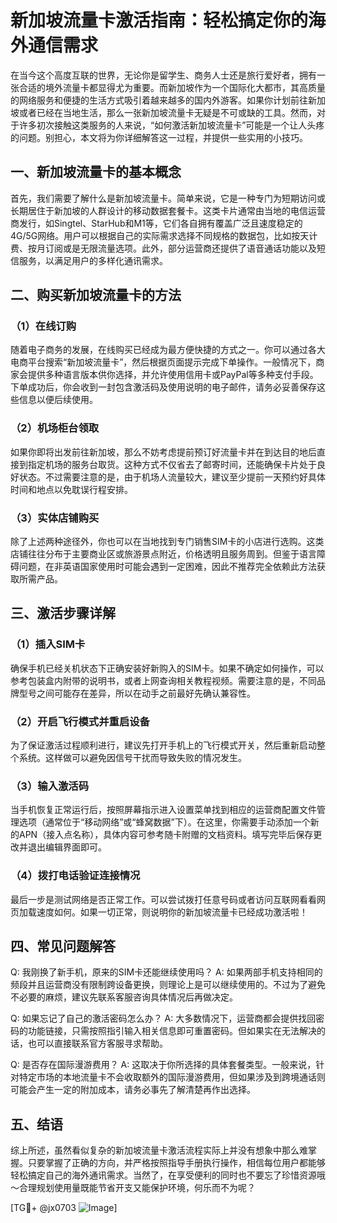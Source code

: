 # 新加坡流量卡激活指南：轻松搞定你的海外通信需求

在当今这个高度互联的世界，无论你是留学生、商务人士还是旅行爱好者，拥有一张合适的境外流量卡都显得尤为重要。而新加坡作为一个国际化大都市，其高质量的网络服务和便捷的生活方式吸引着越来越多的国内外游客。如果你计划前往新加坡或者已经在当地生活，那么一张新加坡流量卡无疑是不可或缺的工具。然而，对于许多初次接触这类服务的人来说，“如何激活新加坡流量卡”可能是一个让人头疼的问题。别担心，本文将为你详细解答这一过程，并提供一些实用的小技巧。

## 一、新加坡流量卡的基本概念

首先，我们需要了解什么是新加坡流量卡。简单来说，它是一种专门为短期访问或长期居住于新加坡的人群设计的移动数据套餐卡。这类卡片通常由当地的电信运营商发行，如Singtel、StarHub和M1等，它们各自拥有覆盖广泛且速度稳定的4G/5G网络。用户可以根据自己的实际需求选择不同规格的数据包，比如按天计费、按月订阅或是无限流量选项。此外，部分运营商还提供了语音通话功能以及短信服务，以满足用户的多样化通讯需求。

## 二、购买新加坡流量卡的方法

### （1）在线订购
随着电子商务的发展，在线购买已经成为最方便快捷的方式之一。你可以通过各大电商平台搜索“新加坡流量卡”，然后根据页面提示完成下单操作。一般情况下，商家会提供多种语言版本供你选择，并允许使用信用卡或PayPal等多种支付手段。下单成功后，你会收到一封包含激活码及使用说明的电子邮件，请务必妥善保存这些信息以便后续使用。

### （2）机场柜台领取
如果你即将出发前往新加坡，那么不妨考虑提前预订好流量卡并在到达目的地后直接到指定机场的服务台取货。这种方式不仅省去了邮寄时间，还能确保卡片处于良好状态。不过需要注意的是，由于机场人流量较大，建议至少提前一天预约好具体时间和地点以免耽误行程安排。

### （3）实体店铺购买
除了上述两种途径外，你也可以在当地找到专门销售SIM卡的小店进行选购。这类店铺往往分布于主要商业区或旅游景点附近，价格透明且服务周到。但鉴于语言障碍问题，在非英语国家使用时可能会遇到一定困难，因此不推荐完全依赖此方法获取所需产品。

## 三、激活步骤详解

### （1）插入SIM卡
确保手机已经关机状态下正确安装好新购入的SIM卡。如果不确定如何操作，可以参考包装盒内附带的说明书，或者上网查询相关教程视频。需要注意的是，不同品牌型号之间可能存在差异，所以在动手之前最好先确认兼容性。

### （2）开启飞行模式并重启设备
为了保证激活过程顺利进行，建议先打开手机上的飞行模式开关，然后重新启动整个系统。这样做可以避免因信号干扰而导致失败的情况发生。

### （3）输入激活码
当手机恢复正常运行后，按照屏幕指示进入设置菜单找到相应的运营商配置文件管理选项（通常位于“移动网络”或“蜂窝数据”下）。在这里，你需要手动添加一个新的APN（接入点名称），具体内容可参考随卡附赠的文档资料。填写完毕后保存更改并退出编辑界面即可。

### （4）拨打电话验证连接情况
最后一步是测试网络是否正常工作。可以尝试拨打任意号码或者访问互联网看看网页加载速度如何。如果一切正常，则说明你的新加坡流量卡已经成功激活啦！

## 四、常见问题解答

Q: 我刚换了新手机，原来的SIM卡还能继续使用吗？
A: 如果两部手机支持相同的频段并且运营商没有限制跨设备更换，则理论上是可以继续使用的。不过为了避免不必要的麻烦，建议先联系客服咨询具体情况后再做决定。

Q: 如果忘记了自己的激活密码怎么办？
A: 大多数情况下，运营商都会提供找回密码的功能链接，只需按照指引输入相关信息即可重置密码。但如果实在无法解决的话，也可以直接联系官方客服寻求帮助。

Q: 是否存在国际漫游费用？
A: 这取决于你所选择的具体套餐类型。一般来说，针对特定市场的本地流量卡不会收取额外的国际漫游费用，但如果涉及到跨境通话则可能会产生一定的附加成本，请务必事先了解清楚再作出选择。

## 五、结语

综上所述，虽然看似复杂的新加坡流量卡激活流程实际上并没有想象中那么难掌握。只要掌握了正确的方向，并严格按照指导手册执行操作，相信每位用户都能够轻松搞定自己的海外通讯需求。当然了，在享受便利的同时也不要忘了珍惜资源哦～合理规划使用量既能节省开支又能保护环境，何乐而不为呢？

[TG💪+ @jx0703 ![Image](https://github.com/user-attachments/assets/dbca1d08-cadb-493c-b0ec-ad6f7a83f270)]